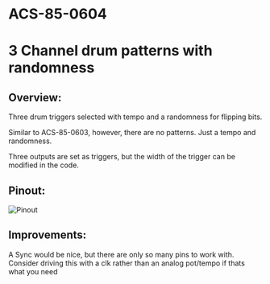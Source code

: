 # ACS-85-0604
3 Channel drum patterns with randomness
==============

## Overview:

Three drum triggers selected with tempo and a randomness for flipping bits.

Similar to ACS-85-0603, however, there are no patterns.
Just a tempo and randomness.

Three outputs are set as triggers, but the width of the trigger can be modified in the code.


## Pinout:
![Pinout](https://github.com/robstave/ArduinoComponentSketches/blob/master/ACS-85%20ATTiny85%20sketches/ACS-85-0604/images/ACS-85-0604.png)

 
## Improvements:
A Sync would be nice, but there are only so many pins to work with.  Consider driving this with a clk rather than an analog pot/tempo if thats what you need

